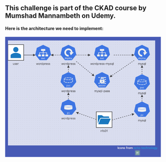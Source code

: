 ## This challenge is part of the CKAD course by Mumshad Mannambeth on Udemy.


#### Here is the architecture we need to implement:

![Image K8 Wordpress challenge Architecure](https://github.com/apatil-osi/kubernetes-ckad-practice/blob/master/wordpress-mysql-challenge/Screen%20Shot%202020-04-27%20at%201.34.07%20AM.png)

